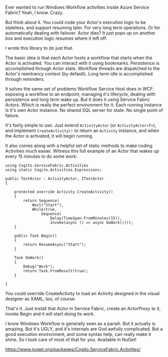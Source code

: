Ever wanted to run Windows Workflow activities inside Azure Service Fabric? Yeah, I know. Crazy.

But think about it. You could code your Actor's execution logic to be stateless, and support resuming later. For very long term operations. Or for automatically dealing with failover. Actor dies? It just pops up on another box and execution logic resumes where it left off.

I wrote this library to do just that.

The basic idea is that each Actor hosts a workflow that starts when the Actor is activated. You can interact with it using bookmarks. Persistence is accomplished through Actor state. Workflow threads are dispatched to the Actor's reentrancy context (by default). Long term idle is accomplished through reminders.

It solves the same set of problems Workflow Service Host does in WCF: exposing a workflow to an endpoint, managing it's lifecycle, dealing with persistence and long term wake up. But it does it using Service Fabric Actors. Which is really the perfect environment for it. Each running instance is it's own Actor instance. No shared SQL server for state. No single point of failure.

It's fairly simple to use. Just extend `ActivityActor` (or `ActivityActor<T>`), and implement `CreateActivity()` to return an `Activity` instance, and when the Actor is activated, it will begin running.

It also comes along with a helpful set of static methods to make coding Activities much easier. Witness this full example of an Actor that wakes up every 15 minutes to do some work:

    using Cogito.ServiceFabric.Activities
    using static Cogito.Activities.Expressions;
    
    public TestActor : ActivityActor, ITestActor
    {
    
        protected override Activity CreateActivity()
        {
            return Sequence(
                Wait("Start"),
                While(true,
                    Sequence(
                        Delay(TimeSpan.FromMinutes(15)),
                        Invoke(async () => async DoWork())));
        }
    
        public Task Begin()
        {
            return ResumeAsync("Start");
        }
    
        Task DoWork()
        {
            Debug("Work");
            return Task.FromResult(true);
        }
    
    }


You could override CreateActivity to load an Activity designed in the visual designer as XAML, too, of course.

That's it. Just install that Actor in Service Fabric, create an ActorProxy to it, invoke Begin and it will start doing its work.

I know Windows Workflow is generally seen as a pariah. But it actually is amazing. But it's UGLY, and it's internals are God awfully complicated. But a good execution environment, and some syntax help, can really make it shine. So I took care of most of that for you.
Available in NuGet!

https://www.nuget.org/packages/Cogito.ServiceFabric.Activities/
